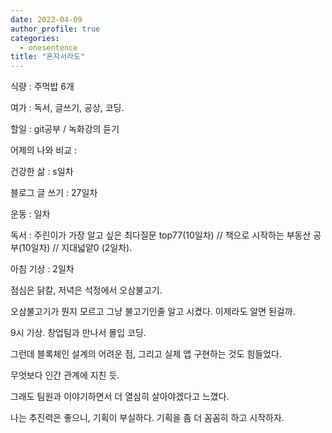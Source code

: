 ```yaml
---
date: 2022-04-09
author_profile: true
categories:
  - onesentence
title: "혼자서라도"
---
```


식량 :  주먹밥 6개

여가 : 독서, 글쓰기, 공상, 코딩.

할일 : git공부 / 녹화강의 듣기

어제의 나와 비교 : 


건강한 삶 : s일차 

블로그 글 쓰기 : 27일차

운동 : 일차

독서 : 주린이가 가장 알고 싶은 최다질문 top77(10일차) // 책으로 시작하는 부동산 공부(10일차) // 지대넓얕0 (2일차).

아침 기상 : 2일차




점심은 닭칼, 저녁은 석정에서 오삼불고기.

오삼불고기가 뭔지 모르고 그냥 불고기인줄 알고 시켰다. 이제라도 알면 된걸까.

9시 기상. 창업팀과 만나서 몰입 코딩.

그런데 블록체인 설계의 어려운 점, 그리고 실제 앱 구현하는 것도 힘들었다.

무엇보다 인간 관계에 지친 듯.

그래도 팀원과 이야기하면서 더 열심히 살아야겠다고 느꼈다.

나는 추진력은 좋으니, 기획이 부실하다. 기획을 좀 더 꼼꼼히 하고 시작하자.